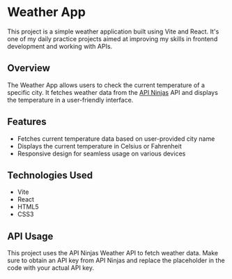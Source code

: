 # Weather App

This project is a simple weather application built using Vite and React. It's one of my daily practice projects aimed at improving my skills in frontend development and working with APIs.

## Overview

The Weather App allows users to check the current temperature of a specific city. It fetches weather data from the [API Ninjas](https://api-ninjas.com/api/weather) API and displays the temperature in a user-friendly interface.

## Features

- Fetches current temperature data based on user-provided city name
- Displays the current temperature in Celsius or Fahrenheit
- Responsive design for seamless usage on various devices

## Technologies Used

- Vite
- React
- HTML5
- CSS3

## API Usage
This project uses the API Ninjas Weather API to fetch weather data. Make sure to obtain an API key from API Ninjas and replace the placeholder in the code with your actual API key.
